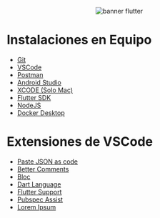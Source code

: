 <p align="center">
    <img src="https://d2ms8rpfqc4h24.cloudfront.net/What_is_Flutter_f648a606af.png" alt="banner flutter"/>
</p>

# Instalaciones en Equipo

- [Git](https://git-scm.com/downloads)
- [VSCode](https://code.visualstudio.com/download)
- [Postman](https://www.postman.com/downloads/)
- [Android Studio](https://developer.android.com/studio?gad_source=1&gclid=Cj0KCQjw6PGxBhCVARIsAIumnWa40c-9HHmIcSskEgFKVJj4Bc2QUQsCyHMmfudAN40c0ILgwTEcWUQaAgz1EALw_wcB&gclsrc=aw.ds&hl=es-419)
- [XCODE (Solo Mac)]()
- [Flutter SDK](https://docs.flutter.dev/get-started/install/windows/mobile?tab=download)
- [NodeJS](https://nodejs.org/en)
- [Docker Desktop](https://www.docker.com/products/docker-desktop/)

# Extensiones de VSCode

- [Paste JSON as code](https://marketplace.visualstudio.com/items?itemName=typeguard.quicktype-vs)
- [Better Comments](https://marketplace.visualstudio.com/items?itemName=aaron-bond.better-comments)
- [Bloc](https://marketplace.visualstudio.com/items?itemName=FelixAngelov.bloc)
- [Dart Language](https://marketplace.visualstudio.com/items?itemName=Dart-Code.dart-code)
- [Flutter Support](https://marketplace.visualstudio.com/items?itemName=Dart-Code.flutter)
- [Pubspec Assist](https://marketplace.visualstudio.com/items?itemName=jeroen-meijer.pubspec-assist)
- [Lorem Ipsum](https://marketplace.visualstudio.com/items?itemName=Tyriar.lorem-ipsum)